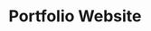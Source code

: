 ---
title: Portfolio Website
project_name: personal-portfolio
headline: Persönliche Portfolio Webseite
description: 'Empower your NuxtJS application with @nuxt/content module: write in a content/ directory and fetch your Markdown, JSON, YAML and CSV files through a MongoDB like API, acting as a Git-based Headless CMS.'
url: https://rbd-solutions.com
urlCopy: rbd-solutions.com
hero_image: yosemite.jpg
technologies: 
 - NuxtJS
 - HTML
 - TailwindCSS
 - Javascript
 - VueJS
---